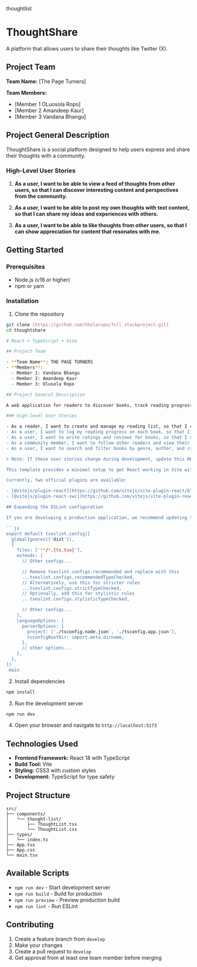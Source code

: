 thoughtlist
# ThoughtShare

A platform that allows users to share their thoughts like Twitter (X).

## Project Team

**Team Name:** [The Page Turners]

**Team Members:**
- [Member 1 OLuosola Ropo]
- [Member 2 Amandeep Kaur]
- [Member 3 Vandana Bhangu]

## Project General Description

ThoughtShare is a social platform designed to help users express and share their thoughts with a community.

### High-Level User Stories

1. **As a user, I want to be able to view a feed of thoughts from other users, so that I can discover interesting content and perspectives from the community.**

2. **As a user, I want to be able to post my own thoughts with text content, so that I can share my ideas and experiences with others.**

3. **As a user, I want to be able to like thoughts from other users, so that I can show appreciation for content that resonates with me.**

## Getting Started

### Prerequisites
- Node.js (v16 or higher)
- npm or yarn

### Installation

1. Clone the repository
```bash
git clone [https://github.com/Sholaropo/full_stackproject.git]
cd thoughtshare

# React + TypeScript + Vite

## Project Team

- **Team Name**: THE PAGE TURNERS
- **Members**:
  - Member 1: Vandana Bhangu
  - Member 2: Amandeep Kaur
  - Member 3: Olusola Ropo

## Project General Description

A web application for readers to discover books, track reading progress, and share insights with a community of fellow book lovers.

### High-level User Stories

- As a reader, I want to create and manage my reading list, so that I can track books I plan to read and those I've finished.
- As a user, I want to log my reading progress on each book, so that I can see how far I’ve read and stay motivated.
- As a user, I want to write ratings and reviews for books, so that I can share my thoughts with others.
- As a community member, I want to follow other readers and view their public reading activity, so that I can discover new books.
- As a user, I want to search and filter books by genre, author, and rating, so that I can quickly find titles that interest me.

> Note: If these user stories change during development, update this README to reflect the latest scope.

This template provides a minimal setup to get React working in Vite with HMR and some ESLint rules.

Currently, two official plugins are available:

- [@vitejs/plugin-react](https://github.com/vitejs/vite-plugin-react/blob/main/packages/plugin-react) uses [Babel](https://babeljs.io/) for Fast Refresh
- [@vitejs/plugin-react-swc](https://github.com/vitejs/vite-plugin-react/blob/main/packages/plugin-react-swc) uses [SWC](https://swc.rs/) for Fast Refresh

## Expanding the ESLint configuration

If you are developing a production application, we recommend updating the configuration to enable type-aware lint rules:

```js
export default tseslint.config([
  globalIgnores(['dist']),
  {
    files: ['**/*.{ts,tsx}'],
    extends: [
      // Other configs...

      // Remove tseslint.configs.recommended and replace with this
      ...tseslint.configs.recommendedTypeChecked,
      // Alternatively, use this for stricter rules
      ...tseslint.configs.strictTypeChecked,
      // Optionally, add this for stylistic rules
      ...tseslint.configs.stylisticTypeChecked,

      // Other configs...
    ],
    languageOptions: {
      parserOptions: {
        project: ['./tsconfig.node.json', './tsconfig.app.json'],
        tsconfigRootDir: import.meta.dirname,
      },
      // other options...
    },
  },
])
 main
```

2. Install dependencies
```bash
npm install
```

3. Run the development server
```bash
npm run dev
```

4. Open your browser and navigate to `http://localhost:5173`

## Technologies Used

- **Frontend Framework:** React 18 with TypeScript
- **Build Tool:** Vite
- **Styling:** CSS3 with custom styles
- **Development:** TypeScript for type safety

## Project Structure

```
src/
├── components/
│   └── thought-list/
│       ├── ThoughtList.tsx
│       └── ThoughtList.css
├── types/
│   └── index.ts
├── App.tsx
├── App.css
└── main.tsx
```

## Available Scripts

- `npm run dev` - Start development server
- `npm run build` - Build for production
- `npm run preview` - Preview production build
- `npm run lint` - Run ESLint

## Contributing

1. Create a feature branch from `develop`
2. Make your changes
3. Create a pull request to `develop`
4. Get approval from at least one team member before merging
